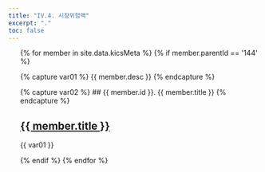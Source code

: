 ```yaml
---
title: "IV.4. 시장위험액"
excerpt: "."
toc: false
---
```


<ul>
{% for member in site.data.kicsMeta %}
 {% if member.parentId == '144' %}

  {% capture var01 %}
       {{ member.desc }}
  {% endcapture %}

  {% capture var02 %}
    ## {{ member.id }}. {{ member.title }}
  {% endcapture %}

  <h2><a href="https://sun0lee.github.io/{{ member.path }}">{{ member.title }}</a></h2>
  <p>{{ var01 }}</p>

 {% endif %}
{% endfor %}
</ul>
